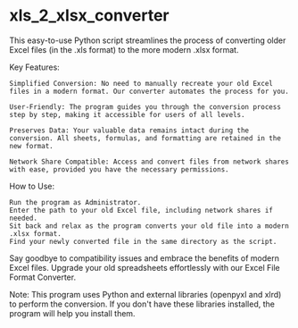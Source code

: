 # xls_2_xlsx_converter
This easy-to-use Python script streamlines the process of converting older Excel files (in the .xls format) to the more modern .xlsx format.

Key Features:

    Simplified Conversion: No need to manually recreate your old Excel files in a modern format. Our converter automates the process for you.

    User-Friendly: The program guides you through the conversion process step by step, making it accessible for users of all levels.

    Preserves Data: Your valuable data remains intact during the conversion. All sheets, formulas, and formatting are retained in the new format.

    Network Share Compatible: Access and convert files from network shares with ease, provided you have the necessary permissions.

How to Use:

    Run the program as Administrator.
    Enter the path to your old Excel file, including network shares if needed.
    Sit back and relax as the program converts your old file into a modern .xlsx format.
    Find your newly converted file in the same directory as the script.

Say goodbye to compatibility issues and embrace the benefits of modern Excel files. Upgrade your old spreadsheets effortlessly with our Excel File Format Converter.

Note: This program uses Python and external libraries (openpyxl and xlrd) to perform the conversion. If you don't have these libraries installed, the program will help you install them.
